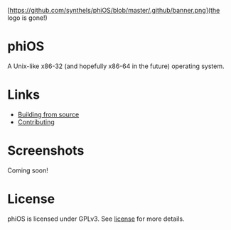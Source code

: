 [https://github.com/synthels/phiOS/blob/master/.github/banner.png](the logo is gone!)
# phiOS
A Unix-like x86-32 (and hopefully x86-64 in the future) operating system.

# Links
* [Building from source](https://github.com/synthels/phiOS/blob/master/building.md)
* [Contributing](https://github.com/synthels/phiOS/blob/master/contributing.md)

# Screenshots
Coming soon!

# License
phiOS is licensed under GPLv3. See [license](https://github.com/synthels/phiOS/blob/master/license) for more details.
